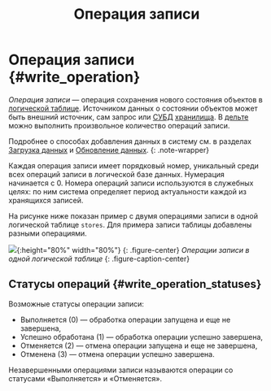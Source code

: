 ﻿---
layout: default
title: Операция записи
nav_order: 12
parent: Основные понятия
grand_parent: Обзор понятий, компонентов и связей
has_children: false
has_toc: false
---

# Операция записи {#write_operation}

_Операция записи_ — операция сохранения нового состояния объектов в [логической таблице](../logical_table/logical_table.md). 
Источником данных о состоянии объектов может быть внешний источник, сам запрос или 
[СУБД](../../../introduction/supported_DBMS/supported_DBMS.md) [хранилища](../data_storage/data_storage.md). 
В [дельте](../delta/delta.md) можно выполнить произвольное количество операций записи.

Подробнее о способах добавления данных в систему см. в разделах [Загрузка данных](../../../working_with_system/data_upload/data_upload.md)
и [Обновление данных](../../../working_with_system/data_update/data_update.md).
{: .note-wrapper}

Каждая операция записи имеет порядковый номер, уникальный среди всех операций записи в логической базе 
данных. Нумерация начинается с 0. Номера операций записи используются в служебных целях: 
по ним система определяет период актуальности каждой из хранящихся записей.

На рисунке ниже показан пример с двумя операциями записи в одной логической таблице `stores`. Для примера записи таблицы 
добавлены разными операциями.

![](write_operation.svg){:height="80%" width="80%"}
{: .figure-center}
*Операции записи в одной логической таблице*
{: .figure-caption-center}

## Статусы операций {#write_operation_statuses}

Возможные статусы операции записи:
* Выполняется (0) — обработка операции запущена и еще не завершена,
* Успешно обработана (1) — обработка операции успешно завершена,
* Отменяется (2) — отмена операции запущена и еще не завершена,
* Отменена (3) — отмена операции успешно завершена.

Незавершенными операциями записи называются операции со статусами «Выполняется» и «Отменяется».